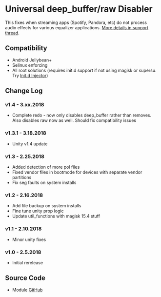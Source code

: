 # Universal deep_buffer/raw Disabler
This fixes when streaming apps (Spotify, Pandora, etc) do not process audio effects for various equalizer applications. [More details in support thread](https://forum.xda-developers.com/apps/magisk/module-universal-deepbuffer-remover-t3577067).

## Compatibility
* Android Jellybean+
* Selinux enforcing
* All root solutions (requires init.d support if not using magisk or supersu. Try [Init.d Injector](https://forum.xda-developers.com/android/software-hacking/mod-universal-init-d-injector-wip-t3692105))

## Change Log
### v1.4 - 3.xx.2018
* Complete redo - now only disables deep_buffer rather than removes. Also disables raw now as well. Should fix compatibility issues

### v1.3.1 - 3.18.2018
* Unity v1.4 update

### v1.3 - 2.25.2018
* Added detection of more pol files
* Fixed vendor files in bootmode for devices with separate vendor partitions
* Fix seg faults on system installs

### v1.2 - 2.16.2018
* Add file backup on system installs
* Fine tune unity prop logic
* Update util_functions with magisk 15.4 stuff

### v1.1 - 2.10.2018
* Minor unity fixes

### v1.0 - 2.5.2018
* Initial rerelease

## Source Code
* Module [GitHub](https://github.com/therealahrion/Universal-deep_buffer-Remover)
